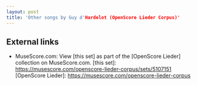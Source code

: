 ```yaml
---
layout: post
title: 'Other songs by Guy d'Hardelot (OpenScore Lieder Corpus)'
---
```


## External links

- MuseScore.com: View [this set] as part of the [OpenScore Lieder] collection on MuseScore.com.
[this set]: https://musescore.com/openscore-lieder-corpus/sets/5107151
[OpenScore Lieder]: https://musescore.com/openscore-lieder-corpus
